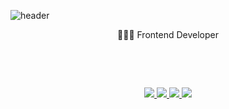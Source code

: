 ![header](<https://capsule-render.vercel.app/api?type=waving&color=auto&height=300&section=header&text=kimnamsun();&fontSize=90>)
<br>

<p align='center'>
👩🏻‍💻 Frontend Developer
</p>
<br>
<p align='center'>

<!--  <br>
  <img src="https://img.shields.io/badge/-JavaScript(ES6%2B)-EFD81D"/> <img src="https://img.shields.io/badge/-TypeScript-3074C0"/> <img src="https://img.shields.io/badge/-React-3CAEA3"/> <br> 
    <img src="https://img.shields.io/badge/-HTML/CSS-E44D26"/> <img src="https://img.shields.io/badge/-SASS-ff69b4" /> <img src="https://img.shields.io/badge/-Styled Component-D76EC1" /> <br>
    <img src="https://img.shields.io/badge/-JAVA-red" /> <img src="https://img.shields.io/badge/-Spring-yellowgreen" /> <img src="https://img.shields.io/badge/-Ruby on Rails-AB1201" /> 
    <br>
     <img src="https://img.shields.io/badge/-Oracle-327da8"/> <img src="https://img.shields.io/badge/-MySql-006F8C"/> 
    <img src="https://img.shields.io/badge/-Git-black"/>
</p>
<br>
<hr> -->
<br>
<p align='center'>
  <a href="http://kimnamsun.github.io/">
    <img src="https://img.shields.io/badge/Blog-181717?style=flat-square&logo=GitHub&logoColor=white"/>
  </a>
     <a href="https://www.linkedin.com/in/kimnamsun-740464214">
    <img src="https://img.shields.io/badge/LinkedIn-0A66C2?style=flat-square&logo=LinkedIn&logoColor=white"/>
  </a>
   <a href="https://aboard-cart-3d4.notion.site/FrontEnd-Developer-7287df51d17e4a8a9ba7bd8409fbe727">
    <img src="https://img.shields.io/badge/Resume-6E519D?style=flat-square&logo=Notion&logoColor=white"/>
  </a>
     <a href="mailto:kimnsunnie@gmail.com">
    <img src="https://img.shields.io/badge/Email-EA4335?style=flat-square&logo=Gmail&logoColor=white"/>
  </a>
<div  align='center'>
</div>
